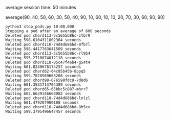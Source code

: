 average session time: 50 minutes

average(90, 40, 50, 60, 30, 50, 40, 90, 10, 60, 10, 10, 20, 70, 30, 60, 90, 90)

```commandline
python3 stop_pods.py 10:00,000
Stopping a pod after an average of 600 seconds
Deleted pod chord113-5c5655b86c-ztbr9
Waiting 598.6104311802364 seconds
Deleted pod chord110-74d4d686bd-8fb7l
Waiting 598.4417763641509 seconds
Deleted pod chord113-5c5655b86c-rl954
Waiting 595.2710874012118 seconds
Deleted pod chord118-85c47f46b4-g54t4
Waiting 601.8240678174257 seconds
Deleted pod chord62-64c85b45b-8ppq5
Waiting 599.7828569663266 seconds
Deleted pod chord98-676598fdc9-7d8d6
Waiting 601.3531713704389 seconds
Deleted pod chord65-65bbc5c887-mhrr7
Waiting 602.6639146668082 seconds
Deleted pod chord110-74d4d686bd-lnlzl
Waiting 601.479207900108 seconds
Deleted pod chord110-74d4d686bd-8h5cv
Waiting 599.3795496647457 seconds

```

